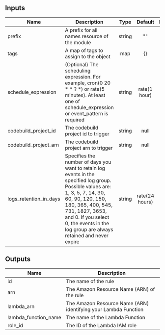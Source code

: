 ## Inputs

| Name | Description | Type | Default | Required |
|------|-------------|:----:|:-----:|:-----:|
| prefix | A prefix for all names resource of the module | string | "" | no |
| tags | A map of tags to assign to the object | map | {} | no |
| schedule_expression | (Optional) The scheduling expression. For example, cron(0 20 * * ? *) or rate(5 minutes). At least one of schedule_expression or event_pattern is required | string | rate(1 hour) | no |
| codebuild_project_id | The codebuild project id to trigger | string | null | yes |
| codebuild_project_arn | The codebuild project arn to trigger | string | null | yes |
| logs_retention_in_days | Specifies the number of days you want to retain log events in the specified log group. Possible values are: 1, 3, 5, 7, 14, 30, 60, 90, 120, 150, 180, 365, 400, 545, 731, 1827, 3653, and 0. If you select 0, the events in the log group are always retained and never expire | string | rate(24 hours) | no |

## Outputs

| Name | Description |
|------|-------------|
| id | The name of the rule |
| arn | The Amazon Resource Name (ARN) of the rule |
| lambda_arn | The Amazon Resource Name (ARN) identifying your Lambda Function |
| lambda_function_name | The name of the Lambda Function |
| role_id | The ID of the Lambda IAM role |
